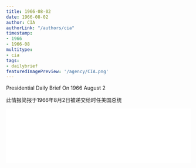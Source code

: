 ```yaml
---
title: 1966-08-02
date: 1966-08-02
author: CIA 
authorLink: "/authors/cia"
timestamp: 
- 1966
- 1966-08
multitype: 
- cia
tags: 
- dailybrief
featuredImagePreview: '/agency/CIA.png'
---
```



Presidential Daily Brief On 1966 August 2

此情报简报于1966年8月2日被递交给时任美国总统

<!--more-->





<div id="over" style="width:100%; overflow:hidden"> <iframe id="sFrame" name="sFrame" frameborder="no" border="0"  allowfullscreen marginwidth="0" scrolling="no" src = " /CIA/1966-08-02.html "  style = " position:absulute; width: 806px; top: 300;" > </iframe> </div>
